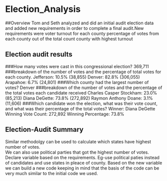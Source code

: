 # Election_Analysis
##Overview
Tom and Seth analyzed and did an initial audit election data and added new requirements in order to complete a final audit.New requirements were
voter turnout for each county
percentage of votes from each county out of the total count
county with highest turnout
## Election audit results
###How many votes were cast in this congressional election? 
369,711
###breakdown of the number of votes and the percentage of total votes for each county.
Jefferson: 10.5% (38,855)
Denver: 82.8% (306,055)
Arapahoe: 6.7% (24,801)
###Which county had the largest number of votes?
Denver
###breakdown of the number of votes and the percentage of the total votes each candidate received
Charles Casper Stockham: 23.0% (85,213)
Diana DeGette: 73.8% (272,892)
Raymon Anthony Doane: 3.1% (11,606)
###Which candidate won the election, what was their vote count, and what was their percentage of the total votes?
Winner: Diana DeGette
Winning Vote Count: 272,892
Winning Percentage: 73.8%
## Election-Audit Summary
Similar methodolgy can be used to calculate which states have highest number of votes.  
We can also use political parties that got the highest number of votes.
Declare variable based on the requirements. Eg-use political paties instead of candidates and use states in pleace of county. Based on the new variable we can build a new code keeping in mind that the basis of the code can be very much similar to the initial code we used.
